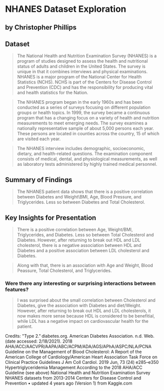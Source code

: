 # NHANES Dataset Exploration
## by Christopher Phillips


## Dataset

> The National Health and Nutrition Examination Survey (NHANES) is a program of studies designed to assess the health and nutritional status of adults and children in the United States. The survey is unique in that it combines interviews and physical examinations. NHANES is a major program of the National Center for Health Statistics (NCHS). NCHS is part of the Centers for Disease Control and Prevention (CDC) and has the responsibility for producing vital and health statistics for the Nation.

>The NHANES program began in the early 1960s and has been conducted as a series of surveys focusing on different population groups or health topics. In 1999, the survey became a continuous program that has a changing focus on a variety of health and nutrition measurements to meet emerging needs. The survey examines a nationally representative sample of about 5,000 persons each year. These persons are located in counties across the country, 15 of which are visited each year.

>The NHANES interview includes demographic, socioeconomic, dietary, and health-related questions. The examination component consists of medical, dental, and physiological measurements, as well as laboratory tests administered by highly trained medical personnel.

## Summary of Findings

> The NHANES patient data shows that there is a positive correlation between Diabetes and Weight\BMI, Age, Blood Pressure, and Triglycerides. Less so between Diabetes and Total Cholesterol.


## Key Insights for Presentation

> There is a positive correlation between Age, Weight/BMI, Triglycerides, and Diabetes. Less so between Total Cholesterol and Diabetes. However, after returning to break out HDL and LDL cholesterol, there is a negative association between HDL and Diabetes and a positive association between LDL cholesterol and Diabetes.  

> Along with that, there is an association with Age and Weight, Blood Peassure, Total Cholesterol, and Triglycerides. 

### Were there any interesting or surprising interactions between features?

> I was surprised about the small correlation between Cholesterol and Diabetes, give the association with Diabetes and diet/Weight. However, after returning to break out HDL and LDL cholesterols, it now makes more sense because HDL is considered to be benefitial, while LDL has a negative impact on cardiovascular health for the patient.


Credits:
"Type 2." diabetes.org. American Diabetes Association. n.d. Web. (date accessed: 2/18/2021).
2018 AHA/ACC/AACVPR/AAPA/ABC/ACPM/ADA/AGS/APhA/ASPC/NLA/PCNA Guideline on the Management of Blood Cholesterol: A Report of the American College of Cardiology/American Heart Association Task Force on Clinical Practice Guidelines  J Am Coll Cardiol. 2019 Jun, 73 (24) e285–e350
Hypertriglyceridemia Management According to the 2018 AHA/ACC Guideline (see above)
National Health and Nutrition Examination Survey NHANES datasets from 2013-2014 Centers for Disease Control and Prevention  •  updated 4 years ago (Version 1) from Kaggle.com


